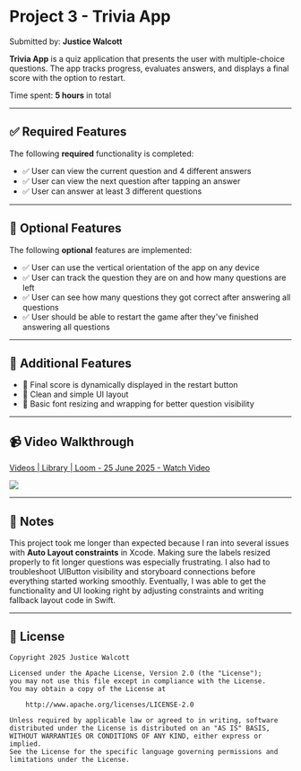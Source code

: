 # Project 3 - Trivia App

Submitted by: **Justice Walcott**

**Trivia App** is a quiz application that presents the user with multiple-choice questions. The app tracks progress, evaluates answers, and displays a final score with the option to restart.

Time spent: **5 hours** in total

---

## ✅ Required Features

The following **required** functionality is completed:

- ✅ User can view the current question and 4 different answers  
- ✅ User can view the next question after tapping an answer  
- ✅ User can answer at least 3 different questions  

---

## 🌟 Optional Features

The following **optional** features are implemented:

- ✅ User can use the vertical orientation of the app on any device  
- ✅ User can track the question they are on and how many questions are left  
- ✅ User can see how many questions they got correct after answering all questions  
- ✅ User should be able to restart the game after they've finished answering all questions  

---

## 🚀 Additional Features

- 🔹 Final score is dynamically displayed in the restart button  
- 🔹 Clean and simple UI layout  
- 🔹 Basic font resizing and wrapping for better question visibility  

---

## 📹 Video Walkthrough

<div>
    <a href="https://www.loom.com/share/5d88418817cd45efb46220b3d6437d27">
      <p>Videos | Library | Loom - 25 June 2025 - Watch Video</p>
    </a>
    <a href="https://www.loom.com/share/5d88418817cd45efb46220b3d6437d27">
      <img style="max-width:300px;" src="https://cdn.loom.com/sessions/thumbnails/5d88418817cd45efb46220b3d6437d27-75a6a9d3f081c0eb-full-play.gif">
    </a>
  </div>

---

## 📝 Notes

This project took me longer than expected because I ran into several issues with **Auto Layout constraints** in Xcode. Making sure the labels resized properly to fit longer questions was especially frustrating. I also had to troubleshoot UIButton visibility and storyboard connections before everything started working smoothly. Eventually, I was able to get the functionality and UI looking right by adjusting constraints and writing fallback layout code in Swift.

---

## 📄 License


```
Copyright 2025 Justice Walcott

Licensed under the Apache License, Version 2.0 (the "License");
you may not use this file except in compliance with the License.
You may obtain a copy of the License at

    http://www.apache.org/licenses/LICENSE-2.0

Unless required by applicable law or agreed to in writing, software
distributed under the License is distributed on an "AS IS" BASIS,
WITHOUT WARRANTIES OR CONDITIONS OF ANY KIND, either express or implied.
See the License for the specific language governing permissions and
limitations under the License.
```
